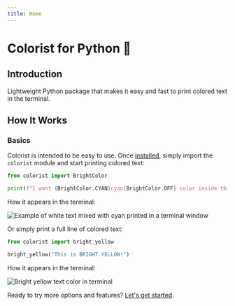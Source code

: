 ```yaml
---
title: Home
---
```


# Colorist for Python 🌈
## Introduction
Lightweight Python package that makes it easy and fast to print colored text in the terminal.

## How It Works
### Basics
Colorist is intended to be easy to use. Once [installed](./getting-started/installation.md), simply import the `colorist` module and start printing colored text:

```python linenums="1"
from colorist import BrightColor

print(f"I want {BrightColor.CYAN}cyan{BrightColor.OFF} color inside this paragraph")
```

How it appears in the terminal:

![Example of white text mixed with cyan printed in a terminal window](./assets/images/examples/bright_color_custom_text_cyan.png)

Or simply print a full line of colored text:

```python linenums="1"
from colorist import bright_yellow

bright_yellow("This is BRIGHT YELLOW!")
```

How it appears in the terminal:

![Bright yellow text color in terminal](./assets/images/examples/color_map/bright_yellow_full_text_167x16.png)

Ready to try more options and features? [Let's get started](./getting-started/index.md).
